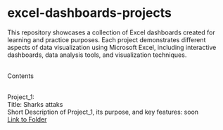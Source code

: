 # excel-dashboards-projects
This repository showcases a collection of Excel dashboards created for learning and practice purposes.
Each project demonstrates different aspects of data visualization using Microsoft Excel, including interactive dashboards, data analysis tools, and visualization techniques.

<br> Contents

<br> Project_1: 
<br> Title: Sharks attaks
<br> Short Description of Project_1, its purpose, and key features: soon
<br> [Link to Folder](https://github.com/ola-zbieranska/excel-dashboards-projects/tree/main/project_1)
